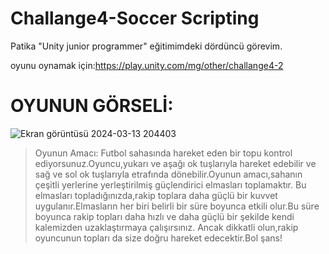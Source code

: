 # Challange4-Soccer Scripting
Patika "Unity junior programmer" eğitimimdeki dördüncü görevim.

oyunu oynamak için:https://play.unity.com/mg/other/challange4-2

# OYUNUN GÖRSELİ: 
![Ekran görüntüsü 2024-03-13 204403](https://github.com/esmanureral/Challange4-Soccer/assets/123326184/aa363d74-5306-4882-86f0-93b5231cd660)

>Oyunun Amacı:
>Futbol sahasında hareket eden bir topu kontrol ediyorsunuz.Oyuncu,yukarı ve aşağı ok tuşlarıyla hareket edebilir ve sağ ve sol ok tuşlarıyla etrafında dönebilir.Oyunun amacı,sahanın çeşitli yerlerine yerleştirilmiş güçlendirici elmasları toplamaktır.
Bu elmasları topladığınızda,rakip toplara daha güçlü bir kuvvet uygulanır.Elmasların her biri belirli bir süre boyunca etkili olur.Bu süre boyunca rakip topları daha hızlı ve daha güçlü bir şekilde kendi kalemizden uzaklaştırmaya çalışırsınız.
Ancak dikkatli olun,rakip oyuncunun topları da size doğru hareket edecektir.Bol şans!





